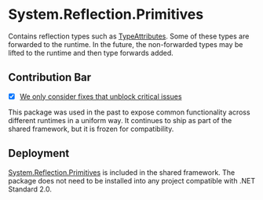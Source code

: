 # System.Reflection.Primitives
Contains reflection types such as [TypeAttributes](https://learn.microsoft.com/dotnet/api/system.reflection.typeattributes). Some of these types are forwarded to the runtime. In the future, the non-forwarded types may be lifted to the runtime and then type forwards added.

## Contribution Bar
- [x] [We only consider fixes that unblock critical issues](/src/libraries/README.md#primary-bar)

This package was used in the past to expose common functionality across different runtimes in a uniform way. It continues to ship as part of the shared framework, but it is frozen for compatibility.

## Deployment
[System.Reflection.Primitives](https://www.nuget.org/packages/System.Reflection.Primitives) is included in the shared framework. The package does not need to be installed into any project compatible with .NET Standard 2.0.
